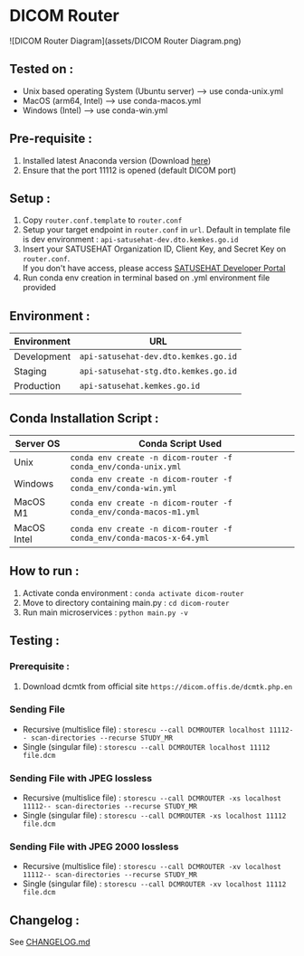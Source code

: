 # DICOM Router

![DICOM Router Diagram](assets/DICOM Router Diagram.png)

## Tested on : 
- Unix based operating System (Ubuntu server) --> use conda-unix.yml
- MacOS (arm64, Intel) --> use conda-macos.yml
- Windows (Intel) --> use conda-win.yml

## Pre-requisite : 
1. Installed latest Anaconda version (Download [here](https://anaconda.com/products/distribution))
2. Ensure that the port 11112 is opened (default DICOM port)

## Setup :
1. Copy ```router.conf.template``` to ```router.conf```
2. Setup your target endpoint in ```router.conf``` in ```url```. Default in template file is dev environment : ```api-satusehat-dev.dto.kemkes.go.id```
3. Insert your SATUSEHAT Organization ID, Client Key, and Secret Key on ```router.conf```. <br> If you don't have access, please access [SATUSEHAT Developer Portal](https://satusehat.kemkes.go.id/sign-up)
4. Run conda env creation in terminal based on .yml environment file provided

## Environment :
| Environment    | URL |
| ----------- | ----------- |
| Development      | ```api-satusehat-dev.dto.kemkes.go.id```       |
| Staging   | ```api-satusehat-stg.dto.kemkes.go.id```       |
| Production  | ```api-satusehat.kemkes.go.id```       |


## Conda Installation Script : 
| Server OS    | Conda Script Used |
| ----------- | ----------- |
| Unix      | ```conda env create -n dicom-router -f conda_env/conda-unix.yml```       |
| Windows   | ```conda env create -n dicom-router -f conda_env/conda-win.yml```       |
| MacOS M1  | ```conda env create -n dicom-router -f conda_env/conda-macos-m1.yml```       |
| MacOS Intel  | ```conda env create -n dicom-router -f conda_env/conda-macos-x-64.yml```       |


## How to run :
1. Activate conda environment : ```conda activate dicom-router```
2. Move to directory containing main.py : ```cd dicom-router```
3. Run main microservices : ```python main.py -v```

## Testing :
### Prerequisite : 
1. Download dcmtk from official site ```https://dicom.offis.de/dcmtk.php.en```

### Sending File
- Recursive (multislice file) : ```storescu --call DCMROUTER localhost 11112-- scan-directories --recurse STUDY_MR```
- Single (singular file) : ```storescu --call DCMROUTER localhost 11112 file.dcm```

### Sending File with JPEG lossless
- Recursive (multislice file) : ```storescu --call DCMROUTER -xs localhost 11112-- scan-directories --recurse STUDY_MR```
- Single (singular file) : ```storescu --call DCMROUTER -xs localhost 11112 file.dcm```

### Sending File with JPEG 2000 lossless
- Recursive (multislice file) : ```storescu --call DCMROUTER -xv localhost 11112-- scan-directories --recurse STUDY_MR```
- Single (singular file) : ```storescu --call DCMROUTER -xv localhost 11112 file.dcm```


## Changelog :
See [CHANGELOG.md](CHANGELOG.md)
